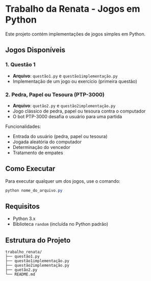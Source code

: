 # Trabalho da Renata - Jogos em Python

Este projeto contém implementações de jogos simples em Python.

## Jogos Disponíveis

### 1. Questão 1

- **Arquivo**: `questão1.py` e `questão1implementação.py`
- Implementação de um jogo ou exercício (primeira questão)

### 2. Pedra, Papel ou Tesoura (PTP-3000)

- **Arquivo**: `quetão2.py` e `questão2implementação.py`
- Jogo clássico de pedra, papel ou tesoura contra o computador
- O bot PTP-3000 desafia o usuário para uma partida

Funcionalidades:

- Entrada do usuário (pedra, papel ou tesoura)
- Jogada aleatória do computador
- Determinação do vencedor
- Tratamento de empates

## Como Executar

Para executar qualquer um dos jogos, use o comando:

```powershell
python nome_do_arquivo.py
```

## Requisitos

- Python 3.x
- Biblioteca `random` (incluída no Python padrão)

## Estrutura do Projeto

```text
trabalho_renata/
├── questão1.py
├── questão1implementação.py
├── questão2implementação.py
├── quetão2.py
└── README.md
```